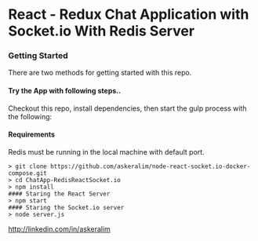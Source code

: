 # React - Redux Chat Application with Socket.io With Redis Server

### Getting Started

There are two methods for getting started with this repo.

#### Try the App with following steps..
Checkout this repo, install dependencies, then start the gulp process with the following:

#### Requirements
Redis must be running in the local machine with default port.

```
> git clone https://github.com/askeralim/node-react-socket.io-docker-compose.git
> cd ChatApp-RedisReactSocket.io
> npm install
#### Staring the React Server
> npm start
#### Staring the Socket.io server
> node server.js
```

http://linkedin.com/in/askeralim
